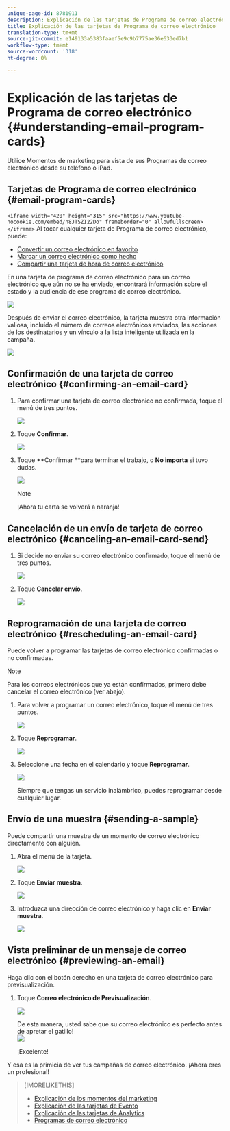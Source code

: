 ```yaml
---
unique-page-id: 8781911
description: Explicación de las tarjetas de Programa de correo electrónico - Documentos de marketing - Documentación del producto
title: Explicación de las tarjetas de Programa de correo electrónico
translation-type: tm+mt
source-git-commit: e149133a5383faaef5e9c9b7775ae36e633ed7b1
workflow-type: tm+mt
source-wordcount: '318'
ht-degree: 0%

---
```



# Explicación de las tarjetas de Programa de correo electrónico {#understanding-email-program-cards}

Utilice Momentos de marketing para vista de sus Programas de correo electrónico desde su teléfono o iPad.

## Tarjetas de Programa de correo electrónico {#email-program-cards}

`<iframe width="420" height="315" src="https://www.youtube-nocookie.com/embed/n8JTSZI22Do" frameborder="0" allowfullscreen></iframe>` Al tocar cualquier tarjeta de Programa de correo electrónico, puede:

* [Convertir un correo electrónico en favorito](../../../../../product-docs/core-marketo-concepts/mobile-apps/marketo-moments/working-with-moments/creating-a-favorite.md)
* [Marcar un correo electrónico como hecho](../../../../../product-docs/core-marketo-concepts/mobile-apps/marketo-moments/working-with-moments/marking-it-done.md)
* [Compartir una tarjeta de hora de correo electrónico](../../../../../product-docs/core-marketo-concepts/mobile-apps/marketo-moments/working-with-moments/sharing-a-moment.md)

En una tarjeta de programa de correo electrónico para un correo electrónico que aún no se ha enviado, encontrará información sobre el estado y la audiencia de ese programa de correo electrónico.

![](assets/image2015-7-2-9-3a33-3a47.png)

Después de enviar el correo electrónico, la tarjeta muestra otra información valiosa, incluido el número de correos electrónicos enviados, las acciones de los destinatarios y un vínculo a la lista inteligente utilizada en la campaña.

![](assets/image2015-9-25-10-3a5-3a29.png)

## Confirmación de una tarjeta de correo electrónico {#confirming-an-email-card}

1. Para confirmar una tarjeta de correo electrónico no confirmada, toque el menú de tres puntos.

   ![](assets/image2015-7-16-17-3a6-3a16.png)

1. Toque **Confirmar**.

   ![](assets/image2015-7-16-17-3a8-3a34.png)

1. Toque **Confirmar **para terminar el trabajo, o **No importa** si tuvo dudas.

   ![](assets/image2015-7-16-17-3a12-3a18.png)

   >[!NOTE]
   >
   >¡Ahora tu carta se volverá a naranja!

## Cancelación de un envío de tarjeta de correo electrónico {#canceling-an-email-card-send}

1. Si decide no enviar su correo electrónico confirmado, toque el menú de tres puntos.

   ![](assets/image2015-7-17-9-3a50-3a49.png)

1. Toque **Cancelar envío**.

   ![](assets/image2015-7-17-9-3a52-3a54.png)

## Reprogramación de una tarjeta de correo electrónico {#rescheduling-an-email-card}

Puede volver a programar las tarjetas de correo electrónico confirmadas o no confirmadas.

>[!NOTE]
>
>Para los correos electrónicos que ya están confirmados, primero debe cancelar el correo electrónico (ver abajo).

1. Para volver a programar un correo electrónico, toque el menú de tres puntos.

   ![](assets/image2015-7-17-9-3a58-3a44.png)

1. Toque **Reprogramar**.

   ![](assets/image2015-7-17-10-3a0-3a32.png)

1. Seleccione una fecha en el calendario y toque **Reprogramar**.

   ![](assets/image2015-7-17-10-3a5-3a55.png)

   Siempre que tengas un servicio inalámbrico, puedes reprogramar desde cualquier lugar.

## Envío de una muestra {#sending-a-sample}

Puede compartir una muestra de un momento de correo electrónico directamente con alguien.

1. Abra el menú de la tarjeta.

   ![](assets/image2015-7-14-16-3a44-3a7.png)

1. Toque **Enviar muestra**.

   ![](assets/image2015-7-14-16-3a40-3a54.png)

1. Introduzca una dirección de correo electrónico y haga clic en **Enviar muestra**.

   ![](assets/image2015-7-14-17-3a2-3a32.png)

## Vista preliminar de un mensaje de correo electrónico {#previewing-an-email}

Haga clic con el botón derecho en una tarjeta de correo electrónico para previsualización.

1. Toque **Correo electrónico de Previsualización**.

   ![](assets/image2015-7-14-16-3a42-3a21.png)

   De esta manera, usted sabe que su correo electrónico es perfecto antes de apretar el gatillo!\
   ![](assets/image2015-6-30-11-3a15-3a22.png)

   ¡Excelente!

Y esa es la primicia de ver tus campañas de correo electrónico. ¡Ahora eres un profesional!

>[!MORELIKETHIS]
>
>* [Explicación de los momentos del marketing](understanding-marketo-moments.md)
>* [Explicación de las tarjetas de Evento](understanding-event-cards.md)
>* [Explicación de las tarjetas de Analytics](understanding-analytics-cards.md)
>* [Programas de correo electrónico](http://docs.marketo.com/display/docs/email+programs)

>



